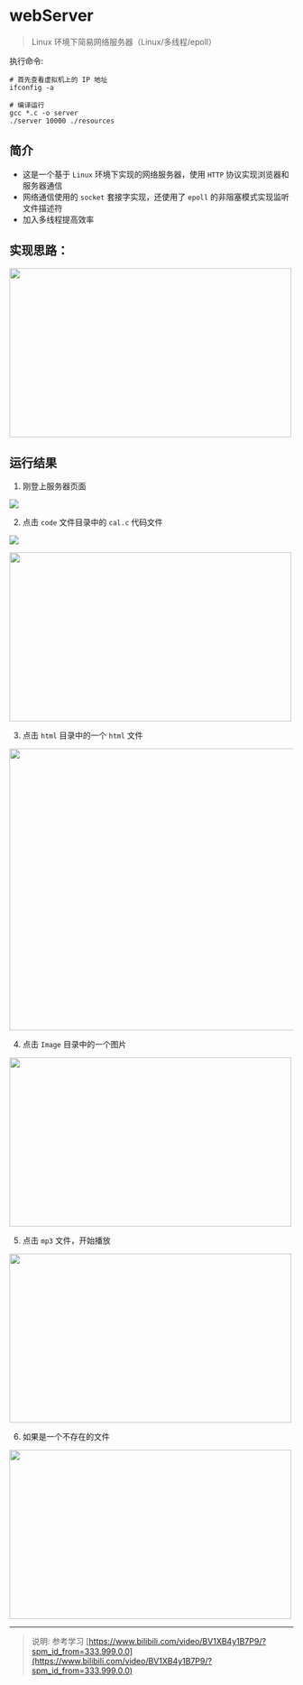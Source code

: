 # webServer

> Linux 环境下简易网络服务器（Linux/多线程/epoll）


执行命令: 

```shell
# 首先查看虚拟机上的 IP 地址
ifconfig -a

# 编译运行
gcc *.c -o server
./server 10000 ./resources
```

## 简介

- 这是一个基于 `Linux` 环境下实现的网络服务器，使用 `HTTP` 协议实现浏览器和服务器通信
- 网络通信使用的 `socket` 套接字实现，还使用了 `epoll` 的非阻塞模式实现监听文件描述符
- 加入多线程提高效率

## 实现思路：

<img src="https://bu.dusays.com/2024/09/24/66f2abd5e25f4.png" height=300px, width=500px></img>

## 运行结果

1. 刚登上服务器页面


<img src="https://bu.dusays.com/2024/09/25/66f3b53ae0fd3.png"></img>

2. 点击 `code` 文件目录中的 ` cal.c ` 代码文件


<img src="https://bu.dusays.com/2024/09/25/66f3b53feffc2.png"></img>

<img src="https://bu.dusays.com/2024/09/25/66f3b54524b44.png" height=300px, width=500px></img>

3. 点击 `html` 目录中的一个 `html` 文件

<img src="https://bu.dusays.com/2024/09/24/66f2b44b0ff54.png" height=500px, width=600px></img>



4. 点击 `Image` 目录中的一个图片

<img src="https://bu.dusays.com/2024/09/24/66f2b45152c2c.png" height=300px, width=500px></img>


5. 点击 `mp3` 文件，开始播放

<img src="https://bu.dusays.com/2024/09/24/66f2b4564f1e0.png" height=300px, width=500px></img>


6. 如果是一个不存在的文件

<img src="https://bu.dusays.com/2024/09/25/66f3b551f2cf6.png" height=300px, width=500px></img>

<hr/>

> 说明: 参考学习 [https://www.bilibili.com/video/BV1XB4y1B7P9/?spm_id_from=333.999.0.0](https://www.bilibili.com/video/BV1XB4y1B7P9/?spm_id_from=333.999.0.0)
